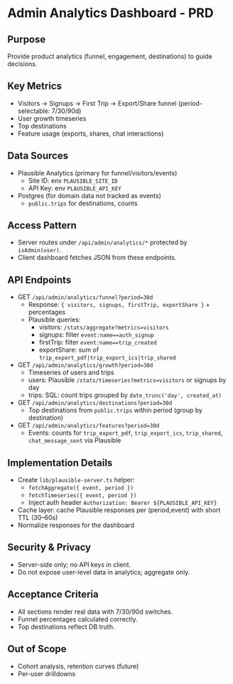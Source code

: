 # Admin Analytics Dashboard - PRD

## Purpose

Provide product analytics (funnel, engagement, destinations) to guide decisions.

## Key Metrics

- Visitors → Signups → First Trip → Export/Share funnel (period-selectable: 7/30/90d)
- User growth timeseries
- Top destinations
- Feature usage (exports, shares, chat interactions)

## Data Sources

- Plausible Analytics (primary for funnel/visitors/events)
  - Site ID: env `PLAUSIBLE_SITE_ID`
  - API Key: env `PLAUSIBLE_API_KEY`
- Postgres (for domain data not tracked as events)
  - `public.trips` for destinations, counts

## Access Pattern

- Server routes under `/api/admin/analytics/*` protected by `isAdmin(user)`.
- Client dashboard fetches JSON from these endpoints.

## API Endpoints

- GET `/api/admin/analytics/funnel?period=30d`
  - Response: `{ visitors, signups, firstTrip, exportShare }` + percentages
  - Plausible queries:
    - visitors: `/stats/aggregate?metrics=visitors`
    - signups: filter `event:name==auth_signup`
    - firstTrip: filter `event:name==trip_created`
    - exportShare: sum of `trip_export_pdf|trip_export_ics|trip_shared`
- GET `/api/admin/analytics/growth?period=30d`
  - Timeseries of users and trips
  - users: Plausible `/stats/timeseries?metrics=visitors` or signups by day
  - trips: SQL: count trips grouped by `date_trunc('day', created_at)`
- GET `/api/admin/analytics/destinations?period=30d`
  - Top destinations from `public.trips` within period (group by destination)
- GET `/api/admin/analytics/features?period=30d`
  - Events: counts for `trip_export_pdf`, `trip_export_ics`, `trip_shared`, `chat_message_sent` via Plausible

## Implementation Details

- Create `lib/plausible-server.ts` helper:
  - `fetchAggregate({ event, period })`
  - `fetchTimeseries({ event, period })`
  - Inject auth header `Authorization: Bearer ${PLAUSIBLE_API_KEY}`
- Cache layer: cache Plausible responses per (period,event) with short TTL (30–60s)
- Normalize responses for the dashboard

## Security & Privacy

- Server-side only; no API keys in client.
- Do not expose user-level data in analytics; aggregate only.

## Acceptance Criteria

- All sections render real data with 7/30/90d switches.
- Funnel percentages calculated correctly.
- Top destinations reflect DB truth.

## Out of Scope

- Cohort analysis, retention curves (future)
- Per-user drilldowns
